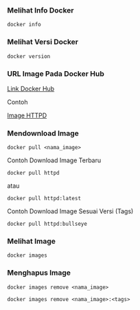 ### Melihat Info Docker

```
docker info
```

### Melihat Versi Docker

```
docker version
```

### URL Image Pada Docker Hub

[Link Docker Hub](https://hub.docker.com/)

Contoh

[Image HTTPD](https://hub.docker.com/_/httpd)

### Mendownload Image

```
docker pull <nama_image>
```

Contoh Download Image Terbaru

```
docker pull httpd
```

atau

```
docker pull httpd:latest
```

Contoh Download Image Sesuai Versi (Tags)

```
docker pull httpd:bullseye
```

### Melihat Image

```
docker images
```

### Menghapus Image

```
docker images remove <nama_image>
```

```
docker images remove <nama_image>:<tags>
```
